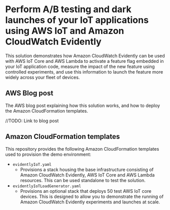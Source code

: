# Perform A/B testing and dark launches of your IoT applications using AWS IoT and Amazon CloudWatch Evidently
This solution demonstrates how Amazon CloudWatch Evidently can be used with AWS IoT Core and AWS Lambda to activate a feature flag embedded in your IoT application code, measure the impact of the new feature using controlled experiments, and use this information to launch the feature more widely across your fleet of devices.

## AWS Blog post
The AWS blog post explaining how this solution works, and how to deploy the Amazon CloudFormation templates.

//TODO: Link to blog post

## Amazon CloudFormation templates
This repository provides the following Amazon CloudFormation templates used to provision the demo environment:

- `evidentlyIoT.yaml`
  - Provisions a stack housing the base infrastructure consisting of Amazon CloudWatch Evidently, AWS IoT Core and AWS Lambda resources. This can be used standalone to test the solution.
- `evidentlyIoTLoadGenerator.yaml`
  - Provisions an optional stack that deploys 50 test AWS IoT core devices. This is designed to allow you to demonstrate the running of Amazon CloudWatch Evidently experiments and launches at scale.



